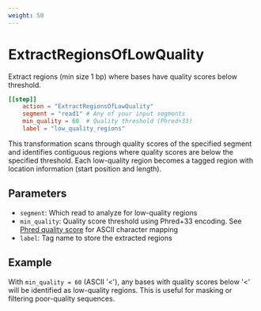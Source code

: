 ```yaml
---
weight: 50
---
```


# ExtractRegionsOfLowQuality

Extract regions (min size 1 bp) where bases have quality scores below threshold.

```toml
[[step]]
    action = "ExtractRegionsOfLowQuality"
    segment = "read1" # Any of your input segments
    min_quality = 60  # Quality threshold (Phred+33)
    label = "low_quality_regions"
```

This transformation scans through quality scores of the specified segment and identifies contiguous regions where quality scores are below the specified threshold. Each low-quality region becomes a tagged region with location information (start position and length).

## Parameters

- `segment`: Which read to analyze for low-quality regions
- `min_quality`: Quality score threshold using Phred+33 encoding. See [Phred quality score](https://en.wikipedia.org/wiki/Phred_quality_score#Symbols) for ASCII character mapping
- `label`: Tag name to store the extracted regions

## Example

With `min_quality = 60` (ASCII '<'), any bases with quality scores below '<' will be identified as low-quality regions. This is useful for masking or filtering poor-quality sequences.